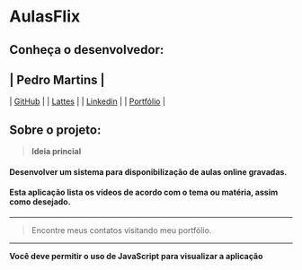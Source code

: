 # AulasFlix

## Conheça o desenvolvedor:

| Pedro Martins |
---------------
| [GitHub](https://github.com/originwolf) |
| [Lattes](http://lattes.cnpq.br/8655373056969189) |
| [Linkedin](https://www.linkedin.com/in/pedro-martins-dev) |
| [Portfólio](https://pedromartins.dev) |

## Sobre o projeto:

> **Ideia princial**
#### Desenvolver um sistema para disponibilização de aulas online gravadas.

#### Esta aplicação lista os vídeos de acordo com o tema ou matéria, assim como desejado.

---

> Encontre meus contatos visitando meu portfólio.

---

**Você deve permitir o uso de JavaScript para visualizar a aplicação**
